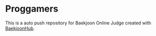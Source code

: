 # Proggamers
This is a auto push repository for Baekjoon Online Judge created with [BaekjoonHub](https://github.com/BaekjoonHub/BaekjoonHub).
